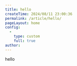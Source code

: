 ```yaml
---
title: hello
createTime: 2024/08/11 23:00:36
permalink: /article/hello/
pageLayout: home
config:
  -
    type: custom
    full: true
author:
---
```


hello
